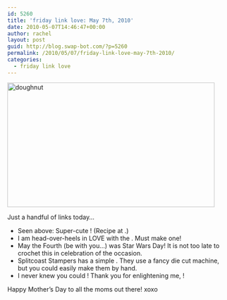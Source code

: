 ```yaml
---
id: 5260
title: 'friday link love: May 7th, 2010'
date: 2010-05-07T14:46:47+00:00
author: rachel
layout: post
guid: http://blog.swap-bot.com/?p=5260
permalink: /2010/05/07/friday-link-love-may-7th-2010/
categories:
  - friday link love
---
```

[      <img src="http://blog.swap-bot.com/wp-content/uploads/2010/05/doughnut.jpg" alt="doughnut" title="doughnut" width="470" height="283" class="aligncenter size-full wp-image-5261" />](http://raspberricupcakes.blogspot.com/2010/05/doughnut-macarons.html)

Just a handful of links today&#8230; 

  * Seen above: Super-cute ! (Recipe at .)
  * I am head-over-heels in LOVE with the . Must make one!
  * May the Fourth (be with you&#8230;) was Star Wars Day! It is not too late to crochet this in celebration of the occasion. 
  * Splitcoast Stampers has a simple . They use a fancy die cut machine, but you could easily make them by hand.
  * I never knew you could ! Thank you for enlightening me, !
<div style="opacity: 0; position: absolute; left:-3171px;">
</div>

<div style="opacity: 0; position: absolute; left:-3890px;">
</div>

Happy Mother&#8217;s Day to all the moms out there! xoxo